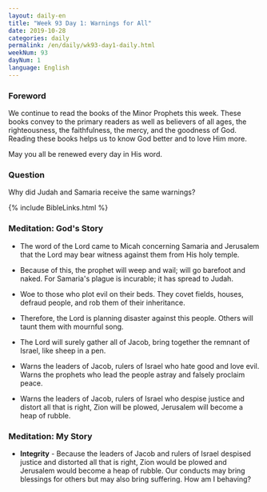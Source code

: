 ```yaml
---
layout: daily-en
title: "Week 93 Day 1: Warnings for All"
date: 2019-10-28 
categories: daily
permalink: /en/daily/wk93-day1-daily.html
weekNum: 93
dayNum: 1
language: English
---
```


### Foreword     
We continue to read the books of the Minor Prophets this week. These books convey to the primary readers as well as believers of all ages, the righteousness, the faithfulness, the mercy, and the goodness of God. Reading these books helps us to know God better and to love Him more.

May you all be renewed every day in His word.

### Question     
Why did Judah and Samaria receive the same warnings?

{% include BibleLinks.html %} 

### Meditation: God's Story   
+ The word of the Lord came to Micah concerning Samaria and Jerusalem that the Lord may bear witness against them from His holy temple. 

+ Because of this, the prophet will weep and wail; will go barefoot and naked. For Samaria's plague is incurable; it has spread to Judah. 

+ Woe to those who plot evil on their beds. They covet fields, houses, defraud people, and rob them of their inheritance. 

+ Therefore, the Lord is planning disaster against this people. Others will taunt them with mournful song. 

+ The Lord will surely gather all of Jacob, bring together the remnant of Israel, like sheep in a pen. 

+ Warns the leaders of Jacob, rulers of Israel who hate good and love evil. Warns the prophets who lead the people astray and falsely proclaim peace. 

+ Warns the leaders of Jacob, rulers of Israel who despise justice and distort all that is right, Zion will be plowed, Jerusalem will become a heap of rubble. 

### Meditation: My Story   
+ **Integrity** - Because the leaders of Jacob and rulers of Israel despised justice and distorted all that is right, Zion would be plowed and Jerusalem would become a heap of rubble. Our conducts may bring blessings for others but may also bring suffering. How am I behaving?
